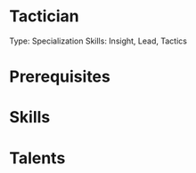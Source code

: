 # Tactician

Type: Specialization
Skills: Insight, Lead, Tactics

# Prerequisites

# Skills

# Talents